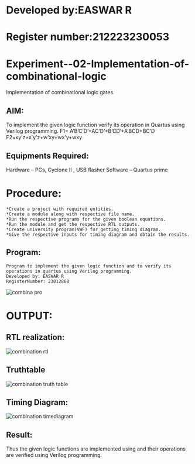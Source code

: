 # Developed by:EASWAR R

# Register number:212223230053

# Experiment--02-Implementation-of-combinational-logic
Implementation of combinational logic gates
## AIM:
To implement the given logic function verify its operation in Quartus using Verilog programming.
 F1= A’B’C’D’+AC’D’+B’CD’+A’BCD+BC’D
F2=xy’z+x’y’z+w’xy+wx’y+wxy
## Equipments Required:
Hardware – PCs, Cyclone II , USB flasher
Software – Quartus prime
# Procedure:
```
*Create a project with required entities.
*Create a module along with respective file name.
*Run the respective programs for the given boolean equations.
*Run the module and get the respective RTL outputs.
*Create university program(VWF) for getting timing diagram.
*Give the respective inputs for timing diagram and obtain the results.
```
## Program:
```
Program to implement the given logic function and to verify its operations in quartus using Verilog programming.
Developed by: EASWAR R
RegisterNumber: 23012868
```
![combina pro](https://github.com/tamizhselvan23013460/Experiment--02-Implementation-of-combinational-logic-/assets/150231370/e56244bf-dc47-4028-97d9-8c2a8fe49600)

# OUTPUT:
## RTL realization:

![combination rtl](https://github.com/tamizhselvan23013460/Experiment--02-Implementation-of-combinational-logic-/assets/150231370/82af509a-0358-4650-b787-1c49d0422c07)

## Truthtable 

![combination truth table](https://github.com/tamizhselvan23013460/Experiment--02-Implementation-of-combinational-logic-/assets/150231370/2c9b8b14-2f20-415c-8b19-90cecfb19343)

## Timing Diagram:

![combination timediagram](https://github.com/tamizhselvan23013460/Experiment--02-Implementation-of-combinational-logic-/assets/150231370/633194ab-d918-4d26-b75d-9941c3d213e5)

## Result:
Thus the given logic functions are implemented using  and their operations are verified using Verilog programming.
